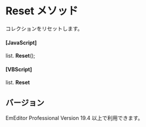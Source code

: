 # Reset メソッド

コレクションをリセットします。

#### \[JavaScript\]

list. **Reset**();

#### \[VBScript\]

list. **Reset**

## バージョン

EmEditor Professional Version 19.4 以上で利用できます。